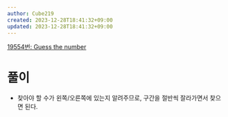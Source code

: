 ```yaml
---
author: Cube219
created: 2023-12-28T18:41:32+09:00
updated: 2023-12-28T18:41:32+09:00
---
```


[19554번: Guess the number](https://www.acmicpc.net/problem/19554)

# 풀이

* 찾아야 할 수가 왼쪽/오른쪽에 있는지 알려주므로, 구간을 절반씩 잘라가면서 찾으면 된다.
